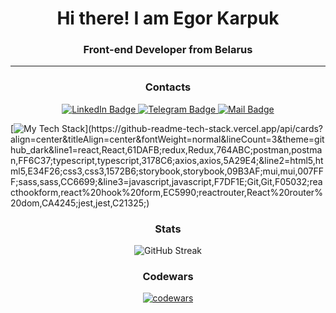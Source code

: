 <h1 align="center">Hi there! I am Egor Karpuk</h1>
<h3 align="center">Front-end Developer from Belarus</h3>

<hr>

<div align="center">
  <h3 align="center">Contacts</h3>
  <a href="https://www.linkedin.com/in/karpuk-egor/" target="_blank">
    <img src="https://img.shields.io/badge/LinkedIn-blue?style=for-the-badge&logo=linkedin&logoColor=white" alt="LinkedIn Badge"/>
  </a>
  <a href="https://t.me/Pikadorius" target="_blank">
    <img src="https://img.shields.io/badge/Telegram-blue?style=for-the-badge&logo=telegram&logoColor=white" alt="Telegram Badge"/>
  </a>
  <a href="mailto:karpukea@yandex.ru" target="_blank">
    <img src="https://img.shields.io/badge/Mail-blue?style=for-the-badge&logo=gmail&logoColor=white" alt="Mail Badge"/>
  </a>
</div>

[![My Tech Stack](https://github-readme-tech-stack.vercel.app/api/cards?width=600&align=center&titleAlign=center&fontWeight=normal&lineCount=3&theme=github_dark&line1=react,React,61DAFB;redux,Redux,764ABC;postman,postman,FF6C37;typescript,typescript,3178C6;axios,axios,5A29E4;&line2=html5,html5,E34F26;css3,css3,1572B6;storybook,storybook,09B3AF;mui,mui,007FFF;sass,sass,CC6699;&line3=javascript,javascript,F7DF1E;Git,Git,F05032;reacthookform,react%20hook%20form,EC5990;reactrouter,React%20router%20dom,CA4245;jest,jest,C21325;)](https://github-readme-tech-stack.vercel.app/api/cards?align=center&titleAlign=center&fontWeight=normal&lineCount=3&theme=github_dark&line1=react,React,61DAFB;redux,Redux,764ABC;postman,postman,FF6C37;typescript,typescript,3178C6;axios,axios,5A29E4;&line2=html5,html5,E34F26;css3,css3,1572B6;storybook,storybook,09B3AF;mui,mui,007FFF;sass,sass,CC6699;&line3=javascript,javascript,F7DF1E;Git,Git,F05032;reacthookform,react%20hook%20form,EC5990;reactrouter,React%20router%20dom,CA4245;jest,jest,C21325;)



<h3 align="center">Stats</h3>
<div align="center"> 
  
![GitHub Streak](https://streak-stats.demolab.com/?user=Pikadorius&theme=github-dark)
  
</div>

<h3 align="center">Codewars</h3>  
<div align="center">
  
[![codewars](https://www.codewars.com/users/Pikadorius/badges/large)](https://www.codewars.com/users/Pikadorius)
  
</div>
